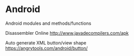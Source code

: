 # Android
Android modules and methods/functions 


Disassembler Online
http://www.javadecompilers.com/apk

Auto generate XML button/view shape
https://angrytools.com/android/button/

